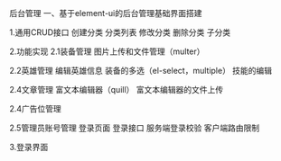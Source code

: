 后台管理
一、基于element-ui的后台管理基础界面搭建

1.通用CRUD接口
创建分类
分类列表
修改分类
删除分类
子分类

2.功能实现
2.1装备管理
   图片上传和文件管理（multer）

2.2英雄管理
   编辑英雄信息
   装备的多选（el-select，multiple）
   技能的编辑


2.4文章管理
   富文本编辑器（quill）
   富文本编辑器的文件上传


2.4广告位管理

2.5管理员账号管理
   登录页面
   登录接口
   服务端登录校验
   客户端路由限制

3.登录界面
